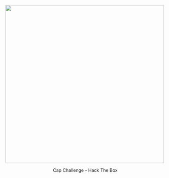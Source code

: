 <img src="https://i.ytimg.com/vi/_pjICT3pdNw/maxresdefault.jpg" width="500" /><div align="center">Cap Challenge - Hack The Box</div>
